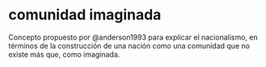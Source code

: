 # comunidad imaginada

Concepto propuesto por @anderson1993 para explicar el nacionalismo, en términos de la construcción de una nación como una comunidad que no existe más que, como imaginada.
